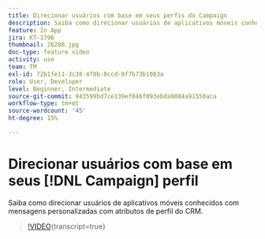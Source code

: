 ```yaml
---
title: Direcionar usuários com base em seus perfis do Campaign
description: Saiba como direcionar usuários de aplicativos móveis conhecidos com mensagens personalizadas com atributos de perfil do CRM.
feature: In App
jira: KT-1796
thumbnail: 26200.jpg
doc-type: feature video
activity: use
team: TM
exl-id: 72b1fe11-3c38-4f0b-8ccd-0f7b73b1083a
role: User, Developer
level: Beginner, Intermediate
source-git-commit: 943599bd7ce139ef846f093ebda9084a91550aca
workflow-type: tm+mt
source-wordcount: '45'
ht-degree: 15%

---
```


# Direcionar usuários com base em seus [!DNL Campaign] perfil

Saiba como direcionar usuários de aplicativos móveis conhecidos com mensagens personalizadas com atributos de perfil do CRM.

>[!VIDEO](https://video.tv.adobe.com/v/26200?learn=on){transcript=true}
